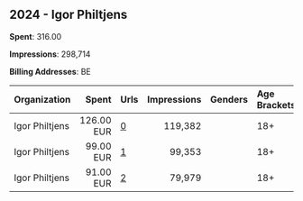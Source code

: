 ## 2024 - Igor Philtjens 
**Spent**: 316.00

**Impressions**: 298,714

**Billing Addresses**: BE

|Organization|Spent|Urls|Impressions|Genders|Age Brackets|Country Codes|
|:---|---:|:---|---:|:---|:---|:---|
|Igor Philtjens|126.00 EUR|[0](https://www.snap.com/political-ads/asset/596cceedfc68224009168bd356dd6c3a3377572d46bffbff2a92784593fd0ded?mediaType=mp4)|119,382||18+|belgium|
|Igor Philtjens|99.00 EUR|[1](https://www.snap.com/political-ads/asset/d92866eee92950e354b530a4ef4df988ff2beec3deb007f8fe0e4f857d944226?mediaType=mp4)|99,353||18+|belgium|
|Igor Philtjens|91.00 EUR|[2](https://www.snap.com/political-ads/asset/8e1351aeef0a4c33493682067aaf9c73a6740a07e7ba80e2a2f87b6ca5ff725e?mediaType=mp4)|79,979||18+|belgium|
